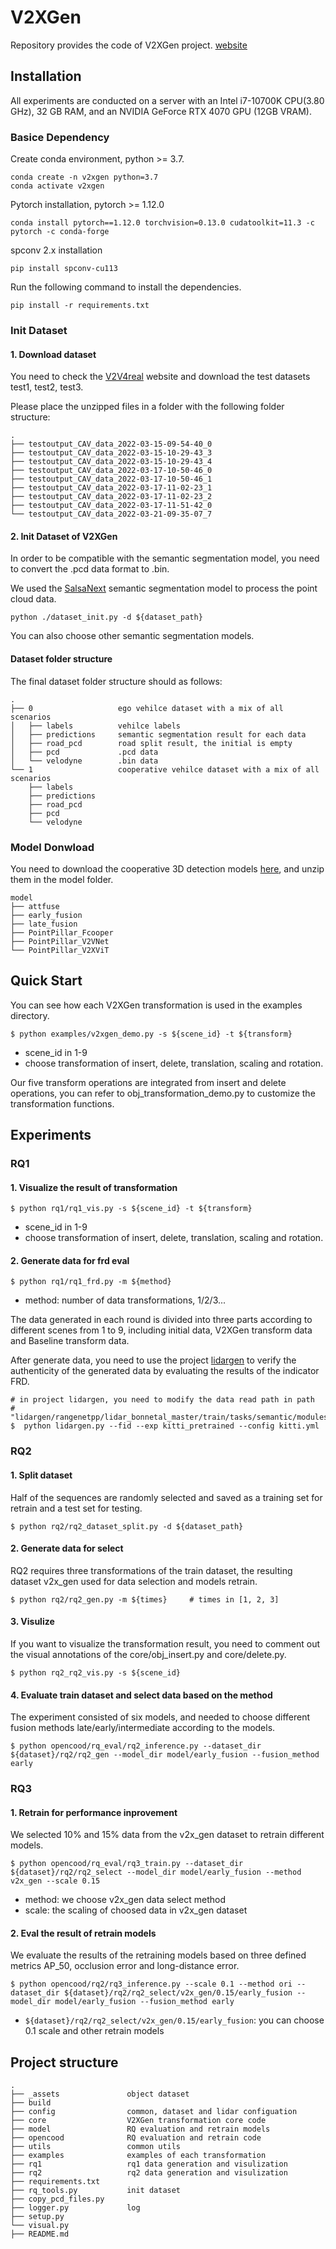 # V2XGen
Repository provides the code of V2XGen project.
[website]()



## Installation

All experiments are conducted on a server with an Intel i7-10700K CPU(3.80 GHz), 32 GB RAM, and an NVIDIA GeForce RTX 4070 GPU  (12GB VRAM).

### Basice Dependency

Create conda environment, python >= 3.7.

```shell
conda create -n v2xgen python=3.7
conda activate v2xgen
```

Pytorch installation, pytorch >= 1.12.0

```shell
conda install pytorch==1.12.0 torchvision=0.13.0 cudatoolkit=11.3 -c pytorch -c conda-forge
```

spconv 2.x installation

```shell
pip install spconv-cu113
```

Run the following command to install the dependencies.

```shell
pip install -r requirements.txt
```

### Init Dataset

#### 1. Download dataset

You need to check the [V2V4real](mobility-lab.seas.ucla.edu/v2v4real) website and download the test datasets test1, test2, test3.

Please place the unzipped files in a folder with the following folder structure: 

```
.
├── testoutput_CAV_data_2022-03-15-09-54-40_0
├── testoutput_CAV_data_2022-03-15-10-29-43_3
├── testoutput_CAV_data_2022-03-15-10-29-43_4
├── testoutput_CAV_data_2022-03-17-10-50-46_0
├── testoutput_CAV_data_2022-03-17-10-50-46_1
├── testoutput_CAV_data_2022-03-17-11-02-23_1
├── testoutput_CAV_data_2022-03-17-11-02-23_2
├── testoutput_CAV_data_2022-03-17-11-51-42_0
└── testoutput_CAV_data_2022-03-21-09-35-07_7
```



#### 2. Init Dataset of V2XGen

In order to be compatible with the semantic segmentation model, you need to convert the .pcd data format to .bin.

We used the [SalsaNext](github.com/TiagoCortinhal/SalsaNext) semantic segmentation model to process the point cloud data.



```shell
python ./dataset_init.py -d ${dataset_path}
```

You can also choose other semantic segmentation models.



#### Dataset folder structure

The final dataset folder structure should as follows:

```shell
.
├── 0					ego vehilce dataset with a mix of all scenarios
│   ├── labels			vehilce labels
│   ├── predictions		semantic segmentation result for each data
│   ├── road_pcd		road split result, the initial is empty
│   ├── pcd				.pcd data
│   └── velodyne		.bin data
└── 1					cooperative vehilce dataset with a mix of all scenarios
    ├── labels
    ├── predictions
    ├── road_pcd
    ├── pcd
    └── velodyne
```

### 

### Model Donwload

You need to download the cooperative 3D detection models [here](github.com/ucla-mobility/V2V4Real?tag=readme-ov-file#benchmark), and unzip them in the model folder.

```shell
model
├── attfuse
├── early_fusion
├── late_fusion
├── PointPillar_Fcooper
├── PointPillar_V2VNet
└── PointPillar_V2XViT
```



## Quick Start

You can see how each V2XGen transformation is used in the examples directory.

```shell
$ python examples/v2xgen_demo.py -s ${scene_id} -t ${transform}
```

- scene_id in 1-9
-  choose transformation of insert, delete, translation, scaling and rotation.

Our five transform operations are integrated from insert and delete operations, you can refer to obj_transformation_demo.py to customize the transformation functions.



## Experiments
### RQ1
#### 1. Visualize the result of transformation
```shell
$ python rq1/rq1_vis.py -s ${scene_id} -t ${transform}
```
- scene_id in 1-9
-  choose transformation of insert, delete, translation, scaling and rotation.

#### 2. Generate data for frd eval

```shell
$ python rq1/rq1_frd.py -m ${method}
```
- method: number of data transformations, 1/2/3...

The data generated in each round is divided into three parts according to different scenes from 1 to 9, including initial data, V2XGen transform data and Baseline transform data.

After generate data, you need to use the project [lidargen](github.com/vzyrianow/lidargen) to verify the authenticity of the generated data by evaluating the results of the indicator FRD.
```shell
# in project lidargen, you need to modify the data read path in path
# "lidargen/rangenetpp/lidar_bonnetal_master/train/tasks/semantic/modules/kittiparser.py"
$  python lidargen.py --fid --exp kitti_pretrained --config kitti.yml
```
### RQ2
#### 1. Split dataset

Half of the sequences are randomly selected and saved as a training set for retrain and a test set for testing.

```shell
$ python rq2/rq2_dataset_split.py -d ${dataset_path}
```

#### 2. Generate data for select

RQ2 requires three transformations of the train dataset, the resulting dataset v2x_gen used for data selection and models retrain.

```shell
$ python rq2/rq2_gen.py -m ${times}		# times in [1, 2, 3] 
```

#### 3. Visulize

If you want to visualize the transformation result, you need to comment out the visual annotations of the core/obj_insert.py and core/delete.py.

```shell
$ python rq2_rq2_vis.py -s ${scene_id}
```

#### 4. Evaluate train dataset and select data based on the method

The experiment consisted of six models, and needed to choose different fusion methods late/early/intermediate according to the models.

```shell
$ python opencood/rq_eval/rq2_inference.py --dataset_dir ${dataset}/rq2/rq2_gen --model_dir model/early_fusion --fusion_method early
```

### RQ3

#### 1. Retrain for performance inprovement

We selected 10% and 15% data from the v2x_gen dataset to retrain different models.

```shell
$ python opencood/rq_eval/rq3_train.py --dataset_dir  ${dataset}/rq2/rq2_select --model_dir model/early_fusion --method v2x_gen --scale 0.15
```

- method: we choose v2x_gen data select method
- scale: the scaling of choosed data in v2x_gen dataset

#### 2. Eval the result of retrain models

We evaluate the results of the retraining models based on three defined metrics AP_50, occlusion error and long-distance error.

```shell
$ python opencood/rq2/rq3_inference.py --scale 0.1 --method ori --dataset_dir ${dataset}/rq2/rq2_select/v2x_gen/0.15/early_fusion --model_dir model/early_fusion --fusion_method early
```

- `${dataset}/rq2/rq2_select/v2x_gen/0.15/early_fusion`: you can choose 0.1 scale and other retrain models




## Project structure
```shell
.
├── _assets               object dataset
├── build
├── config                common, dataset and lidar configuation   
├── core                  V2XGen transformation core code
├── model                 RQ evaluation and retrain models
├── opencood              RQ evaluation and retrain code
├── utils                 common utils 
├── examples              examples of each transformation
├── rq1                   rq1 data generation and visulization
├── rq2                   rq2 data generation and visulization
├── requirements.txt
├── rq_tools.py           init dataset
├── copy_pcd_files.py
├── logger.py             log
├── setup.py
└── visual.py
├── README.md
```